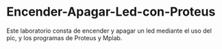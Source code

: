 # Encender-Apagar-Led-con-Proteus
Este laboratorio consta de encender y apagar un led mediante el uso del pic, y los programas de Proteus y Mplab.
